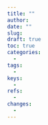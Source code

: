 ```yaml
---
title: ""
author: 
date: ""
slug: 
draft: true
toc: true
categories:
  - 
tags:
  - 
keys:
  - 
refs:
  - 
changes:
  - 
---
```



